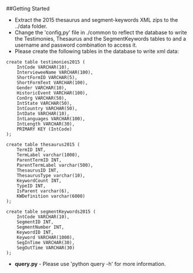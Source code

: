 

##Getting Started

- Extract the 2015 thesaurus and segment-keywords XML zips to the ../data folder. 
- Change the 'config,py' file in ./common to reflect the database to write the 
Testimonies, Thesaurus and the SegmentKeywords tables to and a username and password combination to access it. 
- Please create the following tables in the database to write xml data:

```
create table testimonies2015 ( 
	IntCode VARCHAR(10),  
	IntervieweeName VARCHAR(100), 
	ShortFormID VARCHAR(5), 
	ShortFormText VARCHAR(100), 
	Gender VARCHAR(10), 
	HistoricEvent VARCHAR(100), 
	ConOrg VARCHAR(50), 
	IntState VARCHAR(50),  
	IntCountry VARCHAR(50), 
	IntDate VARCHAR(10), 
	IntLanguages VARCHAR(100), 
	IntLength VARCHAR(30), 
	PRIMARY KEY (IntCode)
);
```

```
create table thesaurus2015 (
    TermID INT, 
    TermLabel varchar(1000), 
    ParentTermID INT, 
    ParentTermLabel varchar(500), 
	ThesaurusID INT, 
	ThesaurusType varchar(10), 
	KeywordCount INT, 
	TypeID INT, 
	IsParent varchar(6), 
	KWDefinition varchar(6000)
); 
```

```
create table segmentKeywords2015 (
	IntCode VARCHAR(10), 
	SegmentID INT, 
	SegmentNumber INT, 
	KeywordID INT, 
	Keyword VARCHAR(1000), 
	SegInTime VARCHAR(30), 
	SegOutTime VARCHAR(30)
);
```
- **query.py** - Please use 'python query -h' for more information. 

